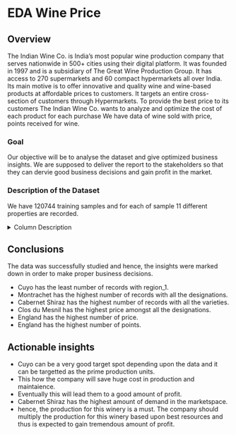# EDA Wine Price
## Overview 

The Indian Wine Co. is India’s most popular wine production company that serves nationwide in 500+ cities using their digital platform.
It was founded in 1997 and is a subsidiary of The Great Wine Production Group.
It has access to 270 supermarkets and 60 compact hypermarkets all over India.
Its main motive is to offer innovative and quality wine and wine-based products at affordable prices to customers.
It targets an entire cross-section of customers through Hypermarkets.
To provide the best price to its customers The Indian Wine Co. wants to analyze and optimize the cost of each product for each purchase
We have data of wine sold with price, points received for wine. 

### Goal

Our objective will be to analyse the dataset and give optimized business insights.
We are supposed to deliver the report to the stakeholders so that they can dervie good business decisions and gain profit in the market.

### Description of the Dataset
We have 120744 training samples and for each of sample 11 different properties are recorded.
<details>
<summary>Column Description</summary>
|Column Name|Description|
|-----:|---------------|
|Id |Unique ID |
|country | country name at which the wine is produced |
|description |The Description of the wine|
|designation |designation / label of the wine|
|points |points acquired by the wine|
|province |at which zone does this wine belongs to |
|region_1 |The wine growing area in a province or state |
|region_2 |Sometimes there are more specific regions specified within a wine growing area but this value can sometimes be blank|
|variety |The type of grapes used to make the wine |
|winery |The winery that made the wine|
|price |The price of the winery|
</details>

## Conclusions
The data was successfully studied and hence, the insights were marked down in order to make proper business decisions.
* Cuyo has the least number of records with region_1.
* Montrachet has the highest number of records with all the designations.
* Cabernet Shiraz has the highest number of records with all the varieties.
* Clos du Mesnil has the highest price amongst all the designations.
* England has the highest number of price.
* England has the highest number of points.

## Actionable insights
* Cuyo can be a very good target spot depending upon the data and it can be targetted as the prime production units.
* This how the company will save huge cost in production and maintaience.
* Eventually this will lead them to a good amount of profit.
* Cabernet Shiraz has the highest amount of demand in the marketspace.
* hence, the production for this winery is a must. The company should multiply the production for this winery based upon best resources and thus is expected to gain tremendous amount of profit.

